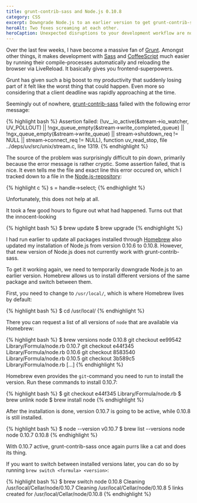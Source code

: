 ```yaml
---
title: grunt-contrib-sass and Node.js 0.10.8
category: CSS
excerpt: Downgrade Node.js to an earlier version to get grunt-contrib-sass working with it.
heroAlt: Two foxes screaming at each other.
heroCaption: Unexpected disruptions to your development workflow are no fun.
---
```

Over the last few weeks, I have become a massive fan of [Grunt](http://gruntjs.com/). Amongst other things, it makes development with [Sass](http://sass-lang.com/) and [CoffeeScript](http://coffeescript.org/) much easier by running their compile-processes automatically and reloading the browser via LiveReload. It basically gives you frontend-superpowers.

Grunt has given such a big boost to my productivity that suddenly losing part of it felt like the worst thing that could happen. Even more so considering that a client deadline was rapidly approaching at the time.

Seemingly out of nowhere, [grunt-contrib-sass](https://github.com/gruntjs/grunt-contrib-sass) failed with the following error message:

{% highlight bash %}
Assertion failed:
(!uv__io_active(&stream->io_watcher, UV_POLLOUT)
|| !ngx_queue_empty(&stream->write_completed_queue)
|| !ngx_queue_empty(&stream->write_queue)
|| stream->shutdown_req != NULL
|| stream->connect_req != NULL), function uv_read_stop,
file ../deps/uv/src/unix/stream.c, line 1319.
{% endhighlight %}

The source of the problem was surprisingly difficult to pin down, primarily because the error message is rather cryptic. Some assertion failed, that is nice. It even tells me the file and exact line this error occured on, which I tracked down to a file in the [Node.js-repository](https://github.com/joyent/node/blob/master/deps/uv/src/unix/stream.c):

{% highlight c %}
s = handle->select;
{% endhighlight %}

Unfortunately, this does not help at all.

It took a few good hours to figure out what had happened. Turns out that the innocent-looking

{% highlight bash %}
$ brew update
$ brew upgrade
{% endhighlight %}

I had run earlier to update all packages installed through
[Homebrew](http://brew.sh/) also updated my installation of Node.js from version 0.10.6 to 0.10.8. However, that new version of Node.js does not currently work with grunt-contrib-sass.

To get it working again, we need to temporarily downgrade Node.js to an earlier version. Homebrew allows us to install different versions of the same package and switch between them.

First, you need to change to `/usr/local/`, which is where Homebrew lives by default:

{% highlight bash %}
$ cd /usr/local/
{% endhighlight %}

There you can request a list of all versions of `node` that are available via Homebrew:

{% highlight bash %}
$ brew versions node
0.10.8   git checkout ee99542 Library/Formula/node.rb
0.10.7   git checkout e44f345 Library/Formula/node.rb
0.10.6   git checkout 8583540 Library/Formula/node.rb
0.10.5   git checkout 3b589c5 Library/Formula/node.rb
[…]
{% endhighlight %}

Homebrew even provides the `git`-command you need to run to install the version. Run these commands to install 0.10.7:

{% highlight bash %}
$ git checkout e44f345 Library/Formula/node.rb
$ brew unlink node
$ brew install node
{% endhighlight %}

After the installation is done, version 0.10.7 is going to be active, while 0.10.8 is still installed.

{% highlight bash %}
$ node --version
v0.10.7
$ brew list --versions node
node 0.10.7 0.10.8
{% endhighlight %}

With 0.10.7 active, grunt-contrib-sass once again purrs like a cat and does its thing.

If you want to switch between installed versions later, you can do so by running `brew switch <formula> <version>`:

{% highlight bash %}
$ brew switch node 0.10.8
Cleaning /usr/local/Cellar/node/0.10.7
Cleaning /usr/local/Cellar/node/0.10.8
5 links created for /usr/local/Cellar/node/0.10.8
{% endhighlight %}
